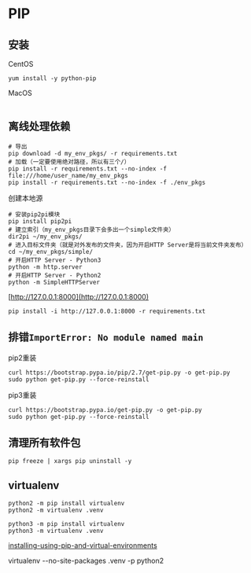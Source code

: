# PIP

## 安装

CentOS

```
yum install -y python-pip
```

MacOS

```

```

## 离线处理依赖

```
# 导出
pip download -d my_env_pkgs/ -r requirements.txt
# 加载（一定要使用绝对路径，所以有三个/）
pip install -r requirements.txt --no-index -f file:///home/user_name/my_env_pkgs
pip install -r requirements.txt --no-index -f ./env_pkgs
```

创建本地源

```
# 安装pip2pi模块
pip install pip2pi
# 建立索引（my_env_pkgs目录下会多出一个simple文件夹）
dir2pi ~/my_env_pkgs/
# 进入目标文件夹（就是对外发布的文件夹，因为开启HTTP Server是将当前文件夹发布）
cd ~/my_env_pkgs/simple/
# 开启HTTP Server - Python3
python -m http.server
# 开启HTTP Server - Python2
python -m SimpleHTTPServer
```

[http://127.0.0.1:8000](http://127.0.0.1:8000)

```
pip install -i http://127.0.0.1:8000 -r requirements.txt
```

## 排错`ImportError: No module named main`

pip2重装

```
curl https://bootstrap.pypa.io/pip/2.7/get-pip.py -o get-pip.py
sudo python get-pip.py --force-reinstall
```

pip3重装

```
curl https://bootstrap.pypa.io/get-pip.py -o get-pip.py
sudo python get-pip.py --force-reinstall
```

## 清理所有软件包

```
pip freeze | xargs pip uninstall -y
```

## virtualenv

```
python2 -m pip install virtualenv
python2 -m virtualenv .venv

python3 -m pip install virtualenv
python3 -m virtualenv .venv
```

[installing-using-pip-and-virtual-environments](https://packaging.python.org/en/latest/guides/installing-using-pip-and-virtual-environments/)

virtualenv --no-site-packages .venv -p python2
